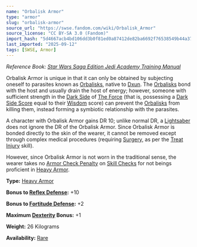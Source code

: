 ```yaml
---
name: "Orbalisk Armor"
type: "armor"
slug: "orbalisk-armor"
source_url: "https://swse.fandom.com/wiki/Orbalisk_Armor"
source_license: "CC BY-SA 3.0 (Fandom)"
import_hash: "5d4667acb4bd106dd3b0f81ed0a87412de82ba6692f76538549b44a370715003"
last_imported: "2025-09-12"
tags: [SWSE, Armor]
---
```

*Reference Book: [Star Wars Saga Edition Jedi Academy Training Manual](https://swse.fandom.com/wiki/Star_Wars_Saga_Edition_Jedi_Academy_Training_Manual)*

Orbalisk Armor is unique in that it can only be obtained by subjecting oneself to parasites known as [Orbalisks](https://swse.fandom.com/wiki/Orbalisks), native to [Dxun](https://swse.fandom.com/wiki/Dxun). The [Orbalisks](https://swse.fandom.com/wiki/Orbalisks) bond with the host and usually drain the host of energy; however, someone with sufficient strength in the [Dark Side](https://swse.fandom.com/wiki/Dark_Side) of [The Force](https://swse.fandom.com/wiki/The_Force) (that is, possessing a [Dark Side Score](https://swse.fandom.com/wiki/Dark_Side_Score) equal to their [Wisdom](https://swse.fandom.com/wiki/Wisdom) score) can prevent the [Orbalisks](https://swse.fandom.com/wiki/Orbalisks) from killing them, instead forming a symbiotic relationship with the parasites.

A character with Orbalisk Armor gains DR 10; unlike normal DR, a [Lightsaber](https://swse.fandom.com/wiki/Lightsaber) does not ignore the DR of the Orbalisk Armor. Since Orbalisk Armor is bonded directly to the skin of the wearer, it cannot be removed except through complex medical procedures (requiring [Surgery](https://swse.fandom.com/wiki/Surgery), as per the [Treat Injury](https://swse.fandom.com/wiki/Treat_Injury) skill).

However, since Orbalisk Armor is not worn in the traditional sense, the wearer takes no [Armor Check Penalty](https://swse.fandom.com/wiki/Armor_Check_Penalty) on [Skill Checks](https://swse.fandom.com/wiki/Skill_Checks) for not beings proficient in [Heavy Armor](https://swse.fandom.com/wiki/Heavy_Armor).

**Type:** [Heavy Armor](https://swse.fandom.com/wiki/Heavy_Armor)

**Bonus to [Reflex Defense](https://swse.fandom.com/wiki/Reflex_Defense):** +10

**Bonus to [Fortitude Defense](https://swse.fandom.com/wiki/Fortitude_Defense):** +2

**Maximum [Dexterity](https://swse.fandom.com/wiki/Dexterity) Bonus:** +1

**Weight:** 26 Kilograms

**Availability:** [Rare](https://swse.fandom.com/wiki/Rare)